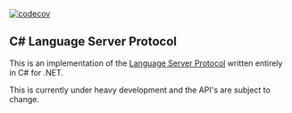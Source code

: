 [![codecov](https://codecov.io/gh/OmniSharp/csharp-language-server-protocol/branch/master/graph/badge.svg)](https://codecov.io/gh/OmniSharp/csharp-language-server-protocol)


## C# Language Server Protocol
This is an implementation of the [Language Server Protocol](https://github.com/Microsoft/language-server-protocol) written entirely in C# for .NET.

This is currently under heavy development and the API's are subject to change.
